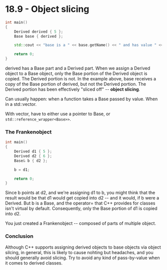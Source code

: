 # 18.9 - Object slicing

```c++
int main()
{
    Derived derived { 5 };
    Base base { derived };

    std::cout << "base is a " << base.getName() << " and has value " << base.getValue() << '\n';

    return 0;
}
```

derived has a Base part and a Derived part. When we assign a Derived object to a Base
object, only the Base portion of the Derived object is copied. The Derived portion is not.
In the example above, base receives a copy of the Base portion of derived, but not the
Derived portion. The Derived portion has been effectively "sliced off" -- **object
slicing**.

Can usually happen: when a function takes a Base passed by value. When in a std::vector.

With vector, have to either use a pointer to Base, or `std::reference_wrapper<Base>>`.

### The Frankenobject

```c++
int main()
{
    Derived d1 { 5 };
    Derived d2 { 6 };
    Base& b { d2 };

    b = d1;

    return 0;
}
```

Since b points at d2, and we're assigning d1 to b, you might think that the result would
be that d1 would get copied into d2 -- and it would, if b were a Derived. But b is a
Base, and the operator= that C++ provides for classes isn't virtual by default.
Consequently, only the Base portion of d1 is copied into d2.

You just created a Frankenobject -- composed of parts of multiple object.

### Conclusion
Although C++ supports assigning derived objects to base objects via object silcing, in
general, this is likely to cause nohting but headaches, and you should generally avoid
slicing. Try to avoid any kind of pass-by-value when it comes to derived classes.
